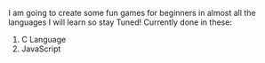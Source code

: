 I am going to create some fun games for beginners in almost all the languages I will learn so stay Tuned!
Currently done in these:
1. C Language
2. JavaScript